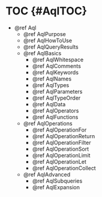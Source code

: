 TOC {#AqlTOC}
=============

- @ref Aql
  - @ref AqlPurpose
  - @ref AqlHowToUse
  - @ref AqlQueryResults
  - @ref AqlBasics
    - @ref AqlWhitespace
    - @ref AqlComments
    - @ref AqlKeywords
    - @ref AqlNames
    - @ref AqlTypes
    - @ref AqlParameters
    - @ref AqlTypeOrder
    - @ref AqlData
    - @ref AqlOperators
    - @ref AqlFunctions
  - @ref AqlOperations
    - @ref AqlOperationFor
    - @ref AqlOperationReturn
    - @ref AqlOperationFilter
    - @ref AqlOperationSort
    - @ref AqlOperationLimit
    - @ref AqlOperationLet
    - @ref AqlOperationCollect
  - @ref AqlAdvanced
    - @ref AqlSubqueries
    - @ref AqlExpansion
